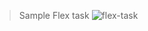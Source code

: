>Sample Flex task
>![flex-task](https://github.com/user-attachments/assets/d57acea3-6bd8-4b32-887d-78e661786000)
